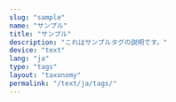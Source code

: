 ```yaml
---
slug: "sample"
name: "サンプル"
title: "サンプル"
description: "これはサンプルタグの説明です。"
device: "text"
lang: "ja"
type: "tags"
layout: "taxonomy"
permalink: "/text/ja/tags/"
---
```

